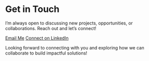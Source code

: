 <div class="page__splash contact-box">
  <h1>Get in Touch</h1>
  <p>I’m always open to discussing new projects, opportunities, or collaborations. Reach out and let’s connect!</p>

  <!-- Contact buttons -->
  <div class="contact-buttons">
    <a href="mailto:sarangdeshmukh550@gmail.com">Email Me</a>
    <a href="https://www.linkedin.com/in/sarang-deshmukh-125197182/" target="_blank">Connect on LinkedIn</a>
  </div>

  <!-- Neon visual accent -->
  <div class="neon-line"></div>

  <p>Looking forward to connecting with you and exploring how we can collaborate to build impactful solutions!</p>
</div>

